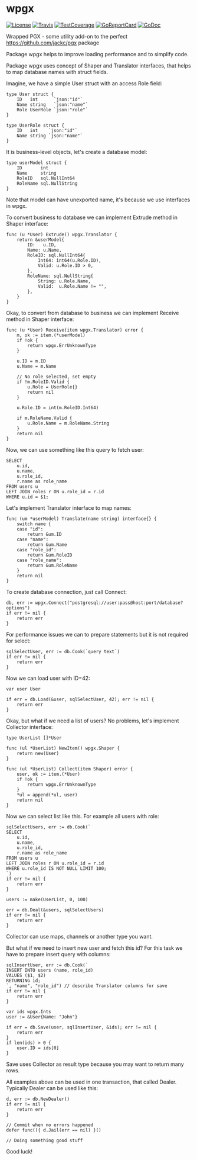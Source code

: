 # wpgx

[![License][LicenseBadge]](./LICENSE)
[![Travis][TravisBadge]][Travis]
[![TestCoverage][CodeCovBadge]][CodeCov]
[![GoReportCard][GoReportCardBadge]][GoReportCard]
[![GoDoc][GoDocBadge]][GoDoc]

Wrapped PGX - some utility add-on to the perfect https://github.com/jackc/pgx package

Package wpgx helps to improve loading performance and to simplify code.

Package wpgx uses concept of Shaper and Translator interfaces, that helps
to map database names with struct fields.

Imagine, we have a simple User struct with an access Role field:

    type User struct {
        ID   int      `json:"id"`
        Name string   `json:"name"`
        Role UserRole `json:"role"`
    }

    type UserRole struct {
        ID   int    `json:"id"`
        Name string `json:"name"`
    }

It is business-level objects, let's create a database model:

    type userModel struct {
        ID       int
        Name     string
        RoleID   sql.NullInt64
        RoleName sql.NullString
    }

Note that model can have unexported name, it's because we use interfaces in wpgx.

To convert business to database we can implement Extrude method in Shaper interface:

    func (u *User) Extrude() wpgx.Translator {
        return &userModel{
            ID:   u.ID,
            Name: u.Name,
            RoleID: sql.NullInt64{
                Int64: int64(u.Role.ID),
                Valid: u.Role.ID > 0,
            },
            RoleName: sql.NullString{
                String: u.Role.Name,
                Valid:  u.Role.Name != "",
            },
        }
    }

Okay, to convert from database to business we can implement Receive method in Shaper interface:

    func (u *User) Receive(item wpgx.Translator) error {
        m, ok := item.(*userModel)
        if !ok {
            return wpgx.ErrUnknownType
        }

        u.ID = m.ID
        u.Name = m.Name

        // No role selected, set empty
        if !m.RoleID.Valid {
            u.Role = UserRole{}
            return nil
        }

        u.Role.ID = int(m.RoleID.Int64)

        if m.RoleName.Valid {
            u.Role.Name = m.RoleName.String
        }
        return nil
    }

Now, we can use something like this query to fetch user:

    SELECT
        u.id,
        u.name,
        u.role_id,
        r.name as role_name
    FROM users u
    LEFT JOIN roles r ON u.role_id = r.id
    WHERE u.id = $1;

Let's implement Translator interface to map names:

    func (um *userModel) Translate(name string) interface{} {
        switch name {
        case "id":
            return &um.ID
        case "name":
            return &um.Name
        case "role_id":
            return &um.RoleID
        case "role_name":
            return &um.RoleName
        }
        return nil
    }

To create database connection, just call Connect:

    db, err := wpgx.Connect("postgresql://user:pass@host:port/database?options")
    if err != nil {
        return err
    }

For performance issues we can to prepare statements but it is not required for select:

    sqlSelectUser, err := db.Cook(`query text`)
    if err != nil {
        return err
    }

Now we can load user with ID=42:

    var user User

    if err = db.Load(&user, sqlSelectUser, 42); err != nil {
        return err
    }

Okay, but what if we need a list of users? No problems, let's implement Collector interface:

    type UserList []*User

    func (ul *UserList) NewItem() wpgx.Shaper {
        return new(User)
    }

    func (ul *UserList) Collect(item Shaper) error {
        user, ok := item.(*User)
        if !ok {
            return wpgx.ErrUnknownType
        }
        *ul = append(*ul, user)
        return nil
    }

Now we can select list like this. For example all users with role:

    sqlSelectUsers, err := db.Cook(`
    SELECT
        u.id,
        u.name,
        u.role_id,
        r.name as role_name
    FROM users u
    LEFT JOIN roles r ON u.role_id = r.id
    WHERE u.role_id IS NOT NULL LIMIT 100;
    `)
    if err != nil {
        return err
    }

    users := make(UserList, 0, 100)

    err = db.Deal(&users, sqlSelectUsers)
    if err != nil {
        return err
    }

Collector can use maps, channels or another type you want.

But what if we need to insert new user and fetch this id?
For this task we have to prepare insert query with columns:

    sqlInsertUser, err := db.Cook(`
    INSERT INTO users (name, role_id)
    VALUES ($1, $2)
    RETURNING id;
    `, "name", "role_id") // describe Translator columns for save
    if err != nil {
        return err
    }

    var ids wpgx.Ints
    user := &User{Name: "John"}

    if err = db.Save(user, sqlInsertUser, &ids); err != nil {
        return err
    }
    if len(ids) > 0 {
        user.ID = ids[0]
    }

Save uses Collector as result type because you may want to return many rows.

All examples above can be used in one transaction, that called Dealer.
Typically Dealer can be used like this:

    d, err := db.NewDealer()
    if err != nil {
        return err
    }

    // Commit when no errors happened
    defer func(){ d.Jail(err == nil) }()

    // Doing something good stuff

Good luck!

[Travis]: https://travis-ci.org/shestakovda/wpgx
[CodeCov]: https://codecov.io/gh/shestakovda/wpgx
[GoReportCard]: https://goreportcard.com/report/github.com/shestakovda/wpgx
[GoDoc]: https://godoc.org/github.com/shestakovda/wpgx

[LicenseBadge]: https://img.shields.io/dub/l/vibe-d.svg
[TravisBadge]: https://travis-ci.org/shestakovda/wpgx.svg?style=flat-square&&branch=master
[CodeCovBadge]: https://codecov.io/gh/shestakovda/wpgx/branch/master/graph/badge.svg
[GoReportCardBadge]: https://goreportcard.com/badge/github.com/shestakovda/wpgx
[GoDocBadge]: https://godoc.org/github.com/shestakovda/wpgx?status.svg